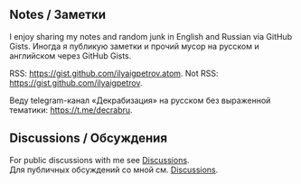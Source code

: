 ## Notes / Заметки

I enjoy sharing my notes and random junk in English and Russian via GitHub Gists.
Иногда я публикую заметки и прочий мусор на русском и английском через GitHub Gists.

RSS: <https://gist.github.com/ilyaigpetrov.atom>.
Not RSS: <https://gist.github.com/ilyaigpetrov>.

Веду telegram-канал «Декрабизация» на русском без выраженной тематики: <https://t.me/decrabru>.

## Discussions / Обсуждения

For public discussions with me see [Discussions].  
Для публичных обсуждений со мной см. [Discussions].

[Discussions]: https://github.com/ilyaigpetrov/ilyaigpetrov/discussions
